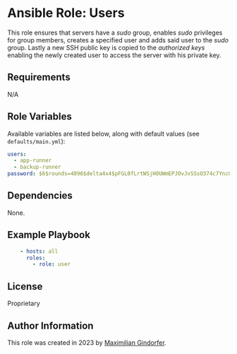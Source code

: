 # Ansible Role: Users

This role ensures that servers have a _sudo_ group, enables _sudo_ privileges for group members, creates a specified user and adds said user to the _sudo_ group. Lastly a new SSH public key is copied to the _authorized keys_ enabling the newly created user to access the server with his private key.

## Requirements

N/A

## Role Variables

Available variables are listed below, along with default values (see `defaults/main.yml`):

```yaml
users:
  - app-runner
  - backup-runner
password: $6$rounds=4096$delta4x4$pFGL0fLrtWSjH0UWmEPJOvJvSSsO374c7YncGymHSnFBT98/xG3LFf29DY768n8zH3sZHMxlG5JEHXTbASxW9.
```

## Dependencies

None.

## Example Playbook

```yaml
    - hosts: all
      roles:
        - role: user
```

## License

Proprietary

## Author Information

This role was created in 2023 by [Maximilian Gindorfer](https://fmj.dev).
